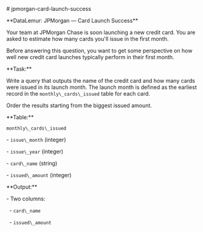 \# jpmorgan-card-launch-success



\*\*DataLemur: JPMorgan — Card Launch Success\*\*



Your team at JPMorgan Chase is soon launching a new credit card. You are asked to estimate how many cards you'll issue in the first month.



Before answering this question, you want to get some perspective on how well new credit card launches typically perform in their first month.



\*\*Task:\*\*  

Write a query that outputs the name of the credit card and how many cards were issued in its launch month. The launch month is defined as the earliest record in the `monthly\_cards\_issued` table for each card.  



Order the results starting from the biggest issued amount.



\*\*Table:\*\*



`monthly\_cards\_issued`  

\- `issue\_month` (integer)  

\- `issue\_year` (integer)  

\- `card\_name` (string)  

\- `issued\_amount` (integer)  



\*\*Output:\*\*  

\- Two columns:  

&nbsp; - `card\_name`  

&nbsp; - `issued\_amount`



